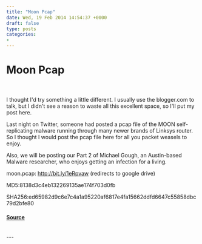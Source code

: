 ```yaml
---
title: "Moon Pcap"
date: Wed, 19 Feb 2014 14:54:37 +0000
draft: false
type: posts
categories: 
- 
---
```

# Moon Pcap

<br/>

<br/>
I thought I'd try something a little different. I usually use the blogger.com to talk, but I didn't see a reason to waste all this excellent space, so I'll put my post here.

Last night on Twitter, someone had posted a pcap file of the MOON self-replicating malware running through many newer brands of Linksys router.  So I thought I would post the pcap file here for all you packet weasels to enjoy.

Also, we will be posting our Part 2 of Michael Gough, an Austin-based Malware researcher, who enjoys getting an infection for a living.

moon.pcap: http://bit.ly/1eRpvaw (redirects to google drive)

MD5:8138d3c4eb132269135ae174f703d0fb

SHA256:ed65982d9c6e7c4a1a95220af6817e4fa15662ddfd6647c55858dbc79d2bfe80

#### [Source](http://brakeingsecurity.com/moon-pcap)

<br/>
---
